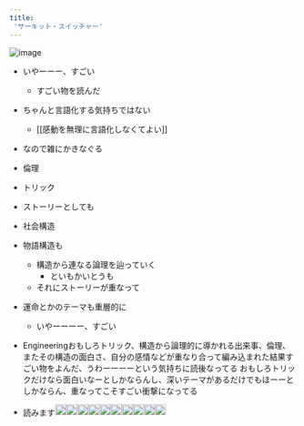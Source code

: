 ```yaml
---
title:
 'サーキット・スイッチャー'
---
```


![image](https://m.media-amazon.com/images/I/51e8oax8f2L._SY346_.jpg)

- いやーーー、すごい
    - すごい物を読んだ
- ちゃんと言語化する気持ちではない
    - [[感動を無理に言語化しなくてよい]]
- なので雑にかきなぐる
- 倫理
- トリック
- ストーリーとしても
- 社会構造
- 物語構造も
    - 構造から連なる論理を辿っていく
        - といもかいとうも
    - それにストーリーが重なって
- 運命とかのテーマも重層的に
    - いやーーーー、すごい
- Engineeringおもしろトリック、構造から論理的に導かれる出来事、倫理、またその構造の面白さ、自分の感情などが重なり合って編み込まれた結果すごい物をよんだ、うわーーーーという気持ちに読後なってる
おもしろトリックだけなら面白いなーとしかならんし、深いテーマがあるだけでもほーーとしかならん、重なってこそすごい衝撃になってる

- 読みます<img src='https://scrapbox.io/api/pages/blu3mo-public/tkgshn/icon' alt='tkgshn.icon' height="19.5"/><img src='https://scrapbox.io/api/pages/blu3mo-public/tkgshn/icon' alt='tkgshn.icon' height="19.5"/><img src='https://scrapbox.io/api/pages/blu3mo-public/tkgshn/icon' alt='tkgshn.icon' height="19.5"/><img src='https://scrapbox.io/api/pages/blu3mo-public/tkgshn/icon' alt='tkgshn.icon' height="19.5"/><img src='https://scrapbox.io/api/pages/blu3mo-public/tkgshn/icon' alt='tkgshn.icon' height="19.5"/><img src='https://scrapbox.io/api/pages/blu3mo-public/tkgshn/icon' alt='tkgshn.icon' height="19.5"/><img src='https://scrapbox.io/api/pages/blu3mo-public/tkgshn/icon' alt='tkgshn.icon' height="19.5"/><img src='https://scrapbox.io/api/pages/blu3mo-public/tkgshn/icon' alt='tkgshn.icon' height="19.5"/><img src='https://scrapbox.io/api/pages/blu3mo-public/tkgshn/icon' alt='tkgshn.icon' height="19.5"/><img src='https://scrapbox.io/api/pages/blu3mo-public/tkgshn/icon' alt='tkgshn.icon' height="19.5"/>
